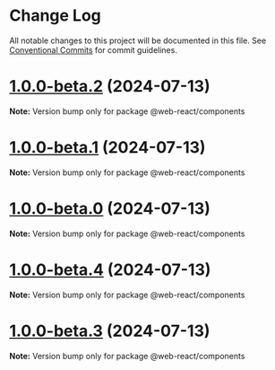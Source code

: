 # Change Log

All notable changes to this project will be documented in this file.
See [Conventional Commits](https://conventionalcommits.org) for commit guidelines.

# [1.0.0-beta.2](https://github.com/weidyg/web-react/compare/@web-react/components@1.0.0-beta.1...@web-react/components@1.0.0-beta.2) (2024-07-13)

**Note:** Version bump only for package @web-react/components

# [1.0.0-beta.1](https://github.com/weidyg/web-react/compare/@web-react/components@1.0.0-beta.0...@web-react/components@1.0.0-beta.1) (2024-07-13)

**Note:** Version bump only for package @web-react/components

# [1.0.0-beta.0](https://github.com/weidyg/web-react/compare/@web-react/components@1.0.0-beta.4...@web-react/components@1.0.0-beta.0) (2024-07-13)

**Note:** Version bump only for package @web-react/components

# [1.0.0-beta.4](https://github.com/weidyg/web-react/compare/@web-react/components@1.0.0-beta.3...@web-react/components@1.0.0-beta.4) (2024-07-13)

**Note:** Version bump only for package @web-react/components

# [1.0.0-beta.3](https://github.com/weidyg/web-react/compare/@web-react/components@1.0.0-beta.2...@web-react/components@1.0.0-beta.3) (2024-07-13)

**Note:** Version bump only for package @web-react/components
